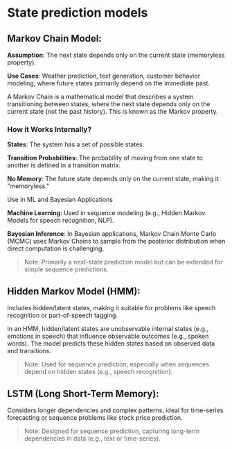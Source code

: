 # State prediction models

## Markov Chain Model:

**Assumption**: The next state depends only on the current state (memoryless property).

**Use Cases**: Weather prediction, text generation, customer behavior modeling, where future states primarily depend on the immediate past.

A Markov Chain is a mathematical model that describes a system transitioning between states, where the next state depends only on the current state (not the past history). This is known as the Markov property.

### How it Works Internally?

**States**: The system has a set of possible states.

**Transition Probabilities**: The probability of moving from one state to another is defined in a transition matrix.

**No Memory**: The future state depends only on the current state, making it "memoryless."

Use in ML and Bayesian Applications

**Machine Learning**: Used in sequence modeling (e.g., Hidden Markov Models for speech recognition, NLP).

**Bayesian Inference**: In Bayesian applications, Markov Chain Monte Carlo (MCMC) uses Markov Chains to sample from the posterior distribution when direct computation is challenging.

>Note: Primarily a next-state prediction model but can be extended for simple sequence predictions.

## Hidden Markov Model (HMM): 

Includes hidden/latent states, making it suitable for problems like speech recognition or part-of-speech tagging.

In an HMM, hidden/latent states are unobservable internal states (e.g., emotions in speech) that influence observable outcomes (e.g., spoken words). The model predicts these hidden states based on observed data and transitions.

>Note: Used for sequence prediction, especially when sequences depend on hidden states (e.g., speech recognition).

## LSTM (Long Short-Term Memory): 

Considers longer dependencies and complex patterns, ideal for time-series forecasting or sequence problems like stock price prediction.

>Note: Designed for sequence prediction, capturing long-term dependencies in data (e.g., text or time-series).




